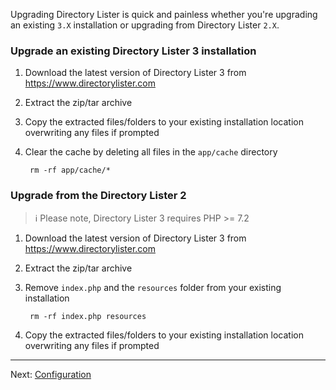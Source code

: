 Upgrading Directory Lister is quick and painless whether you're upgrading an existing `3.X` installation or upgrading from Directory Lister `2.X`.

### Upgrade an existing Directory Lister 3 installation

  1. Download the latest version of Directory Lister 3 from https://www.directorylister.com
  2. Extract the zip/tar archive
  3. Copy the extracted files/folders to your existing installation location overwriting any files if prompted
  4. Clear the cache by deleting all files in the `app/cache` directory

          rm -rf app/cache/*

### Upgrade from the Directory Lister 2

> ℹ️ Please note, Directory Lister 3 requires PHP >= 7.2

  1. Download the latest version of Directory Lister 3 from https://www.directorylister.com
  2. Extract the zip/tar archive
  3. Remove `index.php` and the `resources` folder from your existing installation

          rm -rf index.php resources

  4. Copy the extracted files/folders to your existing installation location overwriting any files if prompted

---

Next: [Configuration](https://github.com/DirectoryLister/DirectoryLister/wiki/Configuration)
